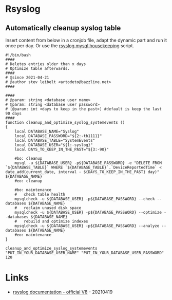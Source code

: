 # Rsyslog

## Automatically cleanup syslog table

Insert content from below in a cronjob file, adapt the dynamic part and run it once per day.
Or use the [rsyslog mysql housekeeping](https://github.com/bazzline/rsyslog_mysql_housekeeping) script.

```
#!/bin/bash
####
# Deletes entries older than x days
# Optimize table afterwards.
####
# @since 2021-04-21
# @author stev leibelt <artodeto@bazzline.net>
####

####
# @param: string <database user name>
# @param: string <database user password>
# [@param: int <days to keep in the past>] #default is keep the last 90 days
####
function cleanup_and_optimize_syslog_systemevents ()
{
    local DATABASE_NAME="Syslog"
    local DATABASE_PASSWORD="${2:-tb1111}"
    local DATABASE_TABLE="SystemEvents"
    local DATABASE_USER="${1:-syslog}"
    local DAYS_TO_KEEP_IN_THE_PAST="${3:-90}"

    #bo: cleanup
    mysql -u ${DATABASE_USER} -p${DATABASE_PASSWORD} -e "DELETE FROM `${DATABASE_TABLE}` WHERE `${DATABASE_TABLE}`.`DeviceReportedTime` < date_add(current_date, interval - ${DAYS_TO_KEEP_IN_THE_PAST} day)" ${DATABASE_NAME}
    #eo: cleanup

    #bo: maintenance
    #   check table health
    mysqlcheck -u ${DATABASE_USER} -p${DATABASE_PASSWORD} --check --databases ${DATABASE_NAME}
    #   reclaim unused disk space
    mysqlcheck -u ${DATABASE_USER} -p${DATABASE_PASSWORD} --optimize --databases ${DATABASE_NAME}
    #   rebuild and optimize indexes
    mysqlcheck -u ${DATABASE_USER} -p${DATABASE_PASSWORD} --analyze --databases ${DATABASE_NAME}
    #eo: maintenance
}

cleanup_and_optimize_syslog_systemevents "PUT_IN_YOUR_DATABASE_USER_NAME" "PUT_IN_YOUR_DATABASE_USER_PASSWORD" 120
```

# Links

* [rsyslog documentation - official V8](https://www.rsyslog.com/doc/v8-stable/) - 20210419
